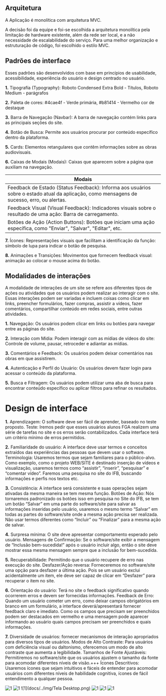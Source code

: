 ## Arquitetura
A Aplicação é monolítica com arquitetura MVC.

A decisão foi da equipe e foi-se escolhida a arquitetura monolítica pela limitação de hardware existente, além da rede ser local, e a não necessidade de escalabilidade do serviço. Para uma melhor organização e estruturação de código, foi escolhido o estilo MVC.

## Padrões de interface

Esses padrões são desenvolvidos com base em princípios de usabilidade, acessibilidade, experiência do usuário e design centrado no usuário.

**1.** Tipografía (Typography): Roboto Condensed Extra Bold - Títulos, Roboto Medium - parágrafos

**2.** Paleta de cores: #4cae4f - Verde primária, #b81414 - Vermelho cor de destaque

**3.** Barra de Navegação (Navbar): A barra de navegação contém links para as principais seções do site.

**4.** Botão de Busca: Permite aos usuários procurar por conteúdo específico dentro da plataforma.

**5.** Cards: Elementos retangulares que contêm informações sobre as obras audiovisuais.

**6.** Caixas de Modais (Modais): Caixas que aparecem sobre a página que auxiliam na navegação.

|Modais|
|------------------|
|Feedback de Estado (Status Feedback): Informa aos usuários sobre o estado atual da aplicação, como mensagens de sucesso, erro, ou alertas.|
|Feedback Visual (Visual Feedback): Indicadores visuais sobre o resultado de uma ação: Barra de carregamento.|
|Botões de Ação (Action Buttons): Botões que iniciam uma ação específica, como "Enviar", "Salvar", "Editar", etc.|

**7.** Ícones: Representações visuais que facilitam a identificação da função: símbolo de lupa para indicar o botão de pesquisa.

**8.** Animações e Transições: Movimentos que fornecem feedback visual: animação ao colocar o mouse acima do botão.


## Modalidades de interações

A modalidade de interações de um site se refere aos diferentes tipos de ações ou atividades que os usuários podem realizar ao interagir com o site. Essas interações podem ser variadas e incluem coisas como clicar em links, preencher formulários, fazer compras, assistir a vídeos, fazer comentários, compartilhar conteúdo em redes sociais, entre outras atividades.

**1.** Navegação: Os usuários podem clicar em links ou botões para navegar entre as páginas do site.

**2.** Interação com Mídia: Podem interagir com as mídias de vídeos do site: Controle de volume, pausar, retroceder e adiantar as mídias.

**3.** Comentários e Feedback: Os usuários podem deixar comentários nas obras em que assistirem.

**4.** Autenticação e Perfil do Usuário: Os usuários devem fazer login para acessar o conteúdo da plataforma.

**5.** Busca e Filtragem: Os usuários podem utilizar uma aba de busca para encontrar conteúdo específico ou aplicar filtros para refinar os resultados.

# Design de interface
**1.** Aprendizagem: O software deve ser fácil de aprender, baseado no teste proposto.
   Teste: Iremos pedir que esses usuários alunos FGA realizem uma  série de tarefas no site e os erros serão contabilizados. Cada interface terá um critério mínimo de erros permitidos.    

**2.** Familiaridade do usuário:  A interface deve usar termos e conceitos extraídos das experiências das pessoas que devem usar o software.                
   Terminologia: Usaremos termos que sejam familiares para o público-alvo. Como exemplo, como o projeto WEB/SITE é destinado inserção de vídeos e visualização, usaremos termos como “assistir”, “inserir”, “pesquisar” e “comentar vídeo”. Faremos uma pesquisa no site do IFB, buscando informações e perfis nos textos etc.   

**3.** Consistência: A interface será consistente e suas operações sejam ativadas da mesma maneira se tem mesma função.
   Botões de Ação: Nós tornaremos padronizado os botões isso em pesquisa no Site do IFB, se tem um botão “Salvar” em uma parte do software/site para salvar as informações inseridas pelo usuário, usaremos o mesmo termo “Salvar” em todas as partes do software/site onde a mesma ação precisa ser realizada. Não usar termos diferentes como “Incluir” ou “Finalizar” para a mesma ação de salvar.   

**4.** Surpresa mínima:  O site deve apresentar comportamento esperado pelo usuário.
   Mensagens de Confirmação: Se o software/site exibir a mensagem de “Inclusão bem-sucedida!” após o usuário incluir algo, então o site deve mostrar essa mesma mensagem sempre que a inclusão for bem-sucedida.    

**5.** Recuperabilidade: Permitindo que o usuário recupere de erro nas execução do site.
   Desfazer/Ação reversa: Forneceremos no software/site uma opção para desfazer a última ação. Pois se um usuário exclui acidentalmente um item, ele deve ser capaz de clicar em “Desfazer” para recuperar o item no site.  

**6.** Orientação do usuário: Terá no site o feedback significativo quando ocorrerem erros e devem ser fornecidas informações.
   Feedback de Erro: Quando um usuário cometer um erro, como deixar campos obrigatórios em branco em um formulário, a interface deverá/apresentará fornecer feedback claro e imediato. Como os campos que precisam ser preenchidos podem ser destacados em vermelho e uma mensagem pode aparecer informando ao usuário quais campos precisam ser preenchidos e quais informações.   

**7.** Diversidade de usuários: fornecer mecanismos de interação apropriados para diversos tipos de usuários.
   Modos de Alto Contraste: Para usuários com deficiência visual ou daltonismo, oferecemos um modo de alto contraste que aumenta a legibilidade.
   Tamanhos de Fonte Ajustáveis: Permitiremos no software/site que os usuários ajustem o tamanho da fonte para acomodar diferentes níveis de visão.+++
   Ícones Descritivos: Usaremos ícones que sejam intuitivos e fáceis de entender para acomodar usuários com diferentes níveis de habilidade cognitiva, ícones de fácil entendimento a qualquer pessoa.  

![1](docs/../img/Padroes.png)
![1](docs/../img/Components.png)
![1](docs/../img/Tela Desktop.png)
![1](docs/../img/desktopfilter.png)
![1](docs/../img/android1.png)
![1](docs/../img/android2.png)
